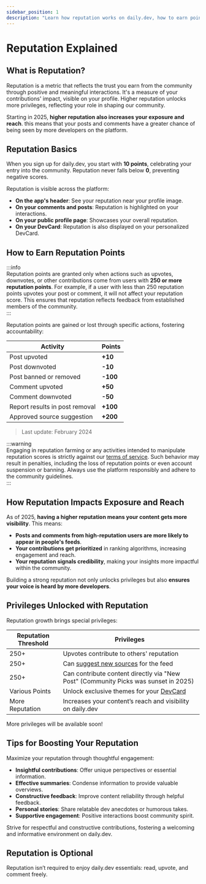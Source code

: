 ```yaml
---
sidebar_position: 1  
description: "Learn how reputation works on daily.dev, how to earn points, unlock privileges, and gain more exposure on the platform. Discover ways to grow your reputation and contribute meaningfully to the community."  
---
```


# Reputation Explained  

## What is Reputation?  

Reputation is a metric that reflects the trust you earn from the community through positive and meaningful interactions. It's a measure of your contributions' impact, visible on your profile. Higher reputation unlocks more privileges, reflecting your role in shaping our community.  

Starting in 2025, **higher reputation also increases your exposure and reach**. this means that your posts and comments have a greater chance of being seen by more developers on the platform.

## Reputation Basics  

When you sign up for daily.dev, you start with **10 points**, celebrating your entry into the community. Reputation never falls below **0**, preventing negative scores.  

Reputation is visible across the platform:  

- **On the app's header**: See your reputation near your profile image.  
- **On your comments and posts**: Reputation is highlighted on your interactions.  
- **On your public profile page**: Showcases your overall reputation.  
- **On your DevCard**: Reputation is also displayed on your personalized DevCard.  

## How to Earn Reputation Points  

:::info  
Reputation points are granted only when actions such as upvotes, downvotes, or other contributions come from users with **250 or more reputation points**. For example, if a user with less than 250 reputation points upvotes your post or comment, it will not affect your reputation score. This ensures that reputation reflects feedback from established members of the community.  
:::  

Reputation points are gained or lost through specific actions, fostering accountability:  

| Activity                             | Points  |  
|--------------------------------------|---------|  
| Post upvoted                         | **+10** |  
| Post downvoted                       | **-10** |  
| Post banned or removed               | **-100**|  
| Comment upvoted                      | **+50** |  
| Comment downvoted                    | **-50** |  
| Report results in post removal       | **+100**|  
| Approved source suggestion           | **+200**|  

> Last update: February 2024  

:::warning  
Engaging in reputation farming or any activities intended to manipulate reputation scores is strictly against our [terms of service](https://daily.dev/tos). Such behavior may result in penalties, including the loss of reputation points or even account suspension or banning. Always use the platform responsibly and adhere to the community guidelines.  
:::  

## How Reputation Impacts Exposure and Reach  

As of 2025, **having a higher reputation means your content gets more visibility**. This means:  

- **Posts and comments from high-reputation users are more likely to appear in people's feeds**.
- **Your contributions get prioritized** in ranking algorithms, increasing engagement and reach.
- **Your reputation signals credibility**, making your insights more impactful within the community.  

Building a strong reputation not only unlocks privileges but also **ensures your voice is heard by more developers**.  

## Privileges Unlocked with Reputation  

Reputation growth brings special privileges:  

| Reputation Threshold | Privileges |  
|----------------------|------------|  
| 250+                 | Upvotes contribute to others' reputation |  
| 250+                 | Can [suggest new sources](../for-content-creators/suggest-new-source.md) for the feed |  
| 250+                 | Can contribute content directly via "New Post" (Community Picks was sunset in 2025) |  
| Various Points       | Unlock exclusive themes for your [DevCard](/your-profile/devcard.md) |  
| More Reputation      | Increases your content’s reach and visibility on daily.dev |  

More privileges will be available soon!  

## Tips for Boosting Your Reputation  

Maximize your reputation through thoughtful engagement:  

- **Insightful contributions**: Offer unique perspectives or essential information.  
- **Effective summaries**: Condense information to provide valuable overviews.  
- **Constructive feedback**: Improve content reliability through helpful feedback.  
- **Personal stories**: Share relatable dev anecdotes or humorous takes.  
- **Supportive engagement**: Positive interactions boost community spirit.  

Strive for respectful and constructive contributions, fostering a welcoming and informative environment on daily.dev.  

## Reputation is Optional  

Reputation isn’t required to enjoy daily.dev essentials: read, upvote, and comment freely.  
